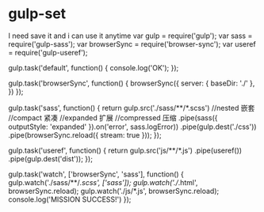 # gulp-set
I need save it and i can use it anytime
var gulp = require('gulp');
var sass = require('gulp-sass');
var browserSync = require('browser-sync');
var useref = require('gulp-useref');

gulp.task('default', function() {
    console.log('OK');
});

gulp.task('browserSync', function() {
    browserSync({
        server: {
            baseDir: './'
        },
    })
});

gulp.task('sass', function() {
    return gulp.src('./sass/**/*.scss')
        //nested           嵌套
        //compact        紧凑
        //expanded       扩展
        //compressed   压缩
        .pipe(sass({ outputStyle: 'expanded' }).on('error', sass.logError))
        .pipe(gulp.dest('./css'))
        .pipe(browserSync.reload({
            stream: true
        }));
});

gulp.task('useref', function() {
    return gulp.src('js/**/*.js')
        .pipe(useref())
        .pipe(gulp.dest('dist'));
});

gulp.task('watch', ['browserSync', 'sass'], function() {
    gulp.watch('./sass/**/*.scss', ['sass']);
    gulp.watch('./*.html', browserSync.reload);
    gulp.watch('./js/*.js', browserSync.reload);
    console.log('MISSION SUCCESS!')
});
